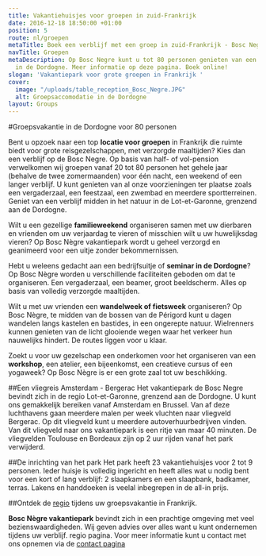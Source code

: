 ```yaml
---
title: Vakantiehuisjes voor groepen in zuid-Frankrijk
date: 2016-12-18 18:50:00 +01:00
position: 5
route: nl/groepen
metaTitle: Boek een verblijf met een groep in zuid-Frankrijk - Bosc Negre
navTitle: Groepen
metaDescription: Op Bosc Negre kunt u tot 80 personen genieten van een groepsvakantie
  in de Dordogne. Meer informatie op deze pagina. Boek online!
slogan: 'Vakantiepark voor grote groepen in Frankrijk '
cover:
  image: "/uploads/table_reception_Bosc_Negre.JPG"
  alt: Groepsaccomodatie in de Dordogne
layout: Groups
---
```


#Groepsvakantie in de Dordogne voor 80 personen

Bent u opzoek naar een top **locatie voor groepen** in Frankrijk die ruimte biedt voor grote reisgezelschappen, met verzorgde maaltijden? Kies dan een verblijf op de Bosc Negre. Op basis van half- of vol-pension verwelkomen wij groepen vanaf 20 tot 80 personen het gehele jaar (behalve de twee zomermaanden) voor één nacht, een weekend of een langer verblijf. U kunt genieten van al onze voorzieningen ter plaatse zoals een vergaderzaal, een feestzaal, een zwembad en meerdere sportterreinen. Geniet van een verblijf midden in het natuur in de Lot-et-Garonne, grenzend aan de Dordogne.

Wilt u een gezellige **familieweekend** organiseren samen met uw dierbaren en vrienden om uw verjaardag te vieren of misschien wilt u uw huwelijksdag vieren? Op Bosc Nègre vakantiepark wordt u geheel verzorgd en geanimeerd voor een uitje zonder bekommernissen. 

Hebt u weleens gedacht aan een bedrijfsuitje of **seminar in de Dordogne**? Op Bosc Nègre worden u verschillende faciliteiten geboden om dat te organiseren. Een vergaderzaal, een beamer, groot beeldscherm. Alles op basis van volledig verzorgde maaltijden. 

Wilt u met uw vrienden een **wandelweek of fietsweek** organiseren? Op Bosc Nègre, te midden van de bossen van de Périgord kunt u dagen wandelen langs kastelen en bastides, in een ongerepte natuur. Wielrenners kunnen genieten van de licht glooiende wegen waar het verkeer hun nauwelijks hindert. De routes liggen voor u klaar.

Zoekt u voor uw gezelschap een onderkomen voor het organiseren van een **workshop**, een atelier, een bijeenkomst, een creatieve cursus of een yogaweek? Op Bosc Nègre is er een grote zaal tot uw beschikking.

##Een vliegreis Amsterdam - Bergerac
Het vakantiepark de Bosc Negre bevindt zich in de regio Lot-et-Garonne, grenzend aan de Dordogne. U kunt ons gemakkelijk bereiken vanaf Amsterdam en Brussel. Van af deze luchthavens gaan meerdere malen per week vluchten naar vliegveld Bergerac. Op dit vliegveld kunt u meerdere autoverhuurbedrijven vinden. Van dit vliegveld naar ons vakantiepark is een ritje van maar 40 minuten. De vliegvelden Toulouse en Bordeaux zijn op 2 uur rijden vanaf het park verwijderd.

##De inrichting van het park
Het park heeft 23 vakantiehuisjes voor 2 tot 9 personen. Ieder huisje is volledig ingericht en heeft alles wat u nodig bent voor een kort of lang verblijf: 2 slaapkamers en een slaapbank, badkamer, terras. Lakens en handdoeken is veelal inbegrepen in de all-in prijs.

##Ontdek de [regio](/nl/regio) tijdens uw groepsvakantie in Frankrijk.

**Bosc Nègre vakantiepark** bevindt zich in een prachtige omgeving met veel bezienswaardigheden. Wij geven advies over alles want u kunt ondernemen tijdens uw verblijf. regio pagina.
Voor meer informatie kunt u contact met ons opnemen via de [contact pagina](/nl/contact/)
